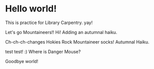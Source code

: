 # Hello world!

This is practice for Library Carpentry. yay!

Let's go Mountaineers!!
Hi! Adding an autumnal haiku.

Ch-ch-ch-changes
Hokies Rock Mountaineer socks!
Autumnal Haiku.

test test!
:) Where is Danger Mouse? 

Goodbye world!